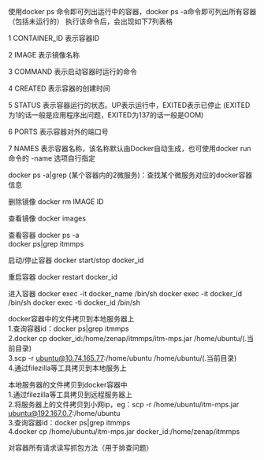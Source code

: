 使用docker ps 命令即可列出运行中的容器，docker ps -a命令即可列出所有容器（包括未运行的）
执行该命令后，会出现如下7列表格

1  CONTAINER_ID              表示容器ID

2  IMAGE                     表示镜像名称

3 COMMAND             表示启动容器时运行的命令

4  CREATED                表示容器的创建时间

5 STATUS                   表示容器运行的状态。UP表示运行中，EXITED表示已停止
                          (EXITED为1的话一般是应用程序出问题，EXITED为137的话一般是OOM)

6 PORTS                     表示容器对外的端口号

7 NAMES                    表示容器名称，该名称默认由Docker自动生成，也可使用docker run 命令的 -name 选项自行指定

docker ps -a|grep (某个容器内的2微服务)：查找某个微服务对应的docker容器信息

删除镜像
docker rm IMAGE ID

查看镜像
docker images

查看容器 
docker ps -a<br>
docker ps|grep itmmps

启动/停止容器
docker start/stop docker_id

重启容器
docker restart docker_id

进入容器 
docker exec -it docker_name /bin/sh
docker exec -it docker_id /bin/sh
docker exec -ti docker_id /bin/sh

docker容器中的文件拷贝到本地服务器上<br>
1.查询容器id：docker ps|grep itmmps<br>
2.docker cp docker_id:/home/zenap/itmmps/itm-mps.jar /home/ubuntu/(.当前目录)<br>
3.scp -r ubuntu@10.74.165.77:/home/ubuntu /home/ubuntu/(.当前目录)<br>
4.通过filezilla等工具拷贝到本地服务上<br>

本地服务器的文件拷贝到docker容器中<br>
1.通过filezilla等工具拷贝到远程服务器上<br>
2.将服务器上的文件拷贝到小网ip，eg：scp -r /home/ubuntu/itm-mps.jar ubuntu@192.167.0.7:/home/ubuntu<br>
3.查询容器id：docker ps|grep itmmps<br>
4.docker cp /home/ubuntu/itm-mps.jar docker_id:/home/zenap/itmmps<br>

对容器所有请求读写抓包方法（用于排查问题）


